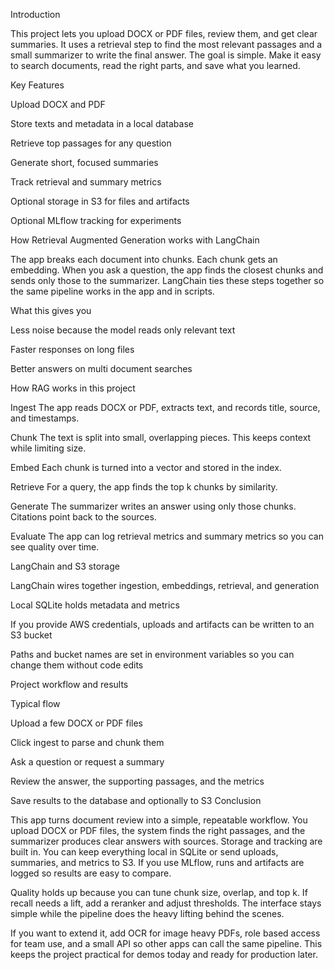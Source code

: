 Introduction

This project lets you upload DOCX or PDF files, review them, and get clear summaries. It uses a retrieval step to find the most relevant passages and a small summarizer to write the final answer. The goal is simple. Make it easy to search documents, read the right parts, and save what you learned.

Key Features

Upload DOCX and PDF

Store texts and metadata in a local database

Retrieve top passages for any question

Generate short, focused summaries

Track retrieval and summary metrics

Optional storage in S3 for files and artifacts

Optional MLflow tracking for experiments

How Retrieval Augmented Generation works with LangChain

The app breaks each document into chunks. Each chunk gets an embedding. When you ask a question, the app finds the closest chunks and sends only those to the summarizer. LangChain ties these steps together so the same pipeline works in the app and in scripts.

What this gives you

Less noise because the model reads only relevant text

Faster responses on long files

Better answers on multi document searches

How RAG works in this project

Ingest
The app reads DOCX or PDF, extracts text, and records title, source, and timestamps.

Chunk
The text is split into small, overlapping pieces. This keeps context while limiting size.

Embed
Each chunk is turned into a vector and stored in the index.

Retrieve
For a query, the app finds the top k chunks by similarity.

Generate
The summarizer writes an answer using only those chunks. Citations point back to the sources.

Evaluate
The app can log retrieval metrics and summary metrics so you can see quality over time.

LangChain and S3 storage

LangChain wires together ingestion, embeddings, retrieval, and generation

Local SQLite holds metadata and metrics

If you provide AWS credentials, uploads and artifacts can be written to an S3 bucket

Paths and bucket names are set in environment variables so you can change them without code edits

Project workflow and results

Typical flow

Upload a few DOCX or PDF files

Click ingest to parse and chunk them

Ask a question or request a summary

Review the answer, the supporting passages, and the metrics

Save results to the database and optionally to S3
Conclusion

This app turns document review into a simple, repeatable workflow. You upload DOCX or PDF files, the system finds the right passages, and the summarizer produces clear answers with sources. Storage and tracking are built in. You can keep everything local in SQLite or send uploads, summaries, and metrics to S3. If you use MLflow, runs and artifacts are logged so results are easy to compare.

Quality holds up because you can tune chunk size, overlap, and top k. If recall needs a lift, add a reranker and adjust thresholds. The interface stays simple while the pipeline does the heavy lifting behind the scenes.

If you want to extend it, add OCR for image heavy PDFs, role based access for team use, and a small API so other apps can call the same pipeline. This keeps the project practical for demos today and ready for production later.
